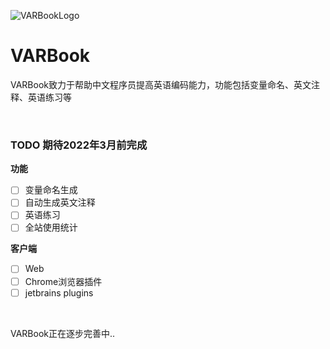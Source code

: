 ![VARBookLogo](https://user-images.githubusercontent.com/73827386/148187928-2db0116a-3a0e-486b-a427-2f5d959b37c3.jpg)


# VARBook
VARBook致力于帮助中文程序员提高英语编码能力，功能包括变量命名、英文注释、英语练习等

<br>

### TODO 期待2022年3月前完成

**功能**

- [ ] 变量命名生成
- [ ] 自动生成英文注释
- [ ] 英语练习
- [ ] 全站使用统计

**客户端**

- [ ] Web
- [ ] Chrome浏览器插件
- [ ] jetbrains plugins

<br>

VARBook正在逐步完善中..